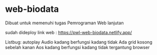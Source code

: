 # web-biodata
Dibuat untuk memenuhi tugas Pemrograman Web lanjutan 

sudah dideploy
link web : https://pwl-web-biodata.netlify.app/

Listbug:
autoplay Audio kadang berfungsi kadang tidak
Ada grid kosong sebelah kanan 
Aos kadang berfungsi kadang tidak tergantung browser
